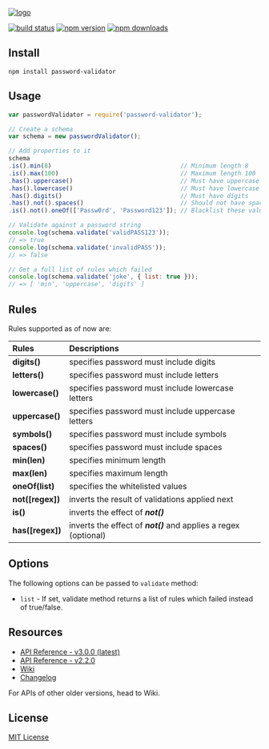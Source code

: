 [![logo][logo-image]][logo-url]

[![build status][travis-image]][travis-url]
[![npm version][npm-image]][npm-url]
[![npm downloads][downloads-image]][npm-url]

## Install
`npm install password-validator`

## Usage
```js
var passwordValidator = require('password-validator');

// Create a schema
var schema = new passwordValidator();

// Add properties to it
schema
.is().min(8)                                    // Minimum length 8
.is().max(100)                                  // Maximum length 100
.has().uppercase()                              // Must have uppercase letters
.has().lowercase()                              // Must have lowercase letters
.has().digits()                                 // Must have digits
.has().not().spaces()                           // Should not have spaces
.is().not().oneOf(['Passw0rd', 'Password123']); // Blacklist these values

// Validate against a password string
console.log(schema.validate('validPASS123'));
// => true
console.log(schema.validate('invalidPASS'));
// => false

// Get a full list of rules which failed
console.log(schema.validate('joke', { list: true }));
// => [ 'min', 'uppercase', 'digits' ]

```

## Rules
Rules supported as of now are:

|     Rules      |               Descriptions                                       |
|:---------------|:-----------------------------------------------------------------|
|**digits()**    | specifies password must include digits                           |
|**letters()**   | specifies password must include letters                          |
|**lowercase()** | specifies password must include lowercase letters                |
|**uppercase()** | specifies password must include uppercase letters                |
|**symbols()**   | specifies password must include symbols                          |
|**spaces()**    | specifies password must include spaces                           |
|**min(len)**    | specifies minimum length                                         |
|**max(len)**    | specifies maximum length                                         |
|**oneOf(list)** | specifies the whitelisted values                                 |
|**not([regex])**| inverts the result of validations applied next                   |
|**is()**        | inverts the effect of _**not()**_                                |
|**has([regex])**| inverts the effect of _**not()**_ and applies a regex (optional) |

## Options
The following options can be passed to `validate` method:
* `list` - If set, validate method returns a list of rules which failed instead of true/false.

## Resources
* [API Reference - v3.0.0 (latest)](https://tarunbatra.github.io/password-validator)
* [API Reference - v2.2.0](https://tarunbatra.github.io/password-validator/2.2.0)
* [Wiki](https://github.com/tarunbatra/password-validator/wiki)
* [Changelog](https://github.com/tarunbatra/password-validator/blob/master/CHANGELOG.md)

For APIs of other older versions, head to Wiki.

## License
[MIT License](http://choosealicense.com/licenses/mit/)


[logo-image]: http://res.cloudinary.com/tbking/image/upload/v1490803400/password-validator/logo.png
[logo-url]: http://tarunbatra.github.io/password-validator
[npm-image]: https://img.shields.io/npm/v/password-validator.svg?style=flat-square
[npm-url]: https://www.npmjs.com/package/password-validator
[travis-image]:https://img.shields.io/travis/tarunbatra/password-validator.svg?style=flat-square
[travis-url]:https://travis-ci.org/tarunbatra/password-validator
[downloads-image]: https://img.shields.io/npm/dt/password-validator.svg?style=flat-square
